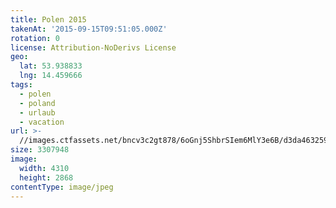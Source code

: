 ```yaml
---
title: Polen 2015
takenAt: '2015-09-15T09:51:05.000Z'
rotation: 0
license: Attribution-NoDerivs License
geo:
  lat: 53.938833
  lng: 14.459666
tags:
  - polen
  - poland
  - urlaub
  - vacation
url: >-
  //images.ctfassets.net/bncv3c2gt878/6oGnj5ShbrSIem6MlY3e6B/d3da46325940626e8aad8484222620db/polen-2015_25657143220_o
size: 3307948
image:
  width: 4310
  height: 2868
contentType: image/jpeg
---
```


